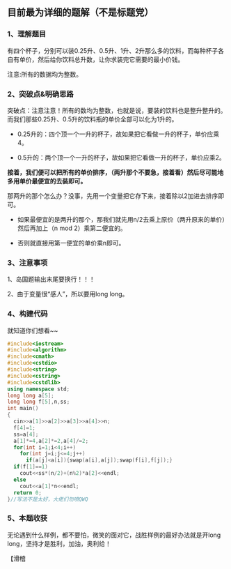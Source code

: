 ## 目前最为详细的题解（不是标题党）

### 1、理解题目

有四个杯子，分别可以装0.25升、0.5升、1升、2升那么多的饮料，而每种杯子各自有单价，然后给你饮料总升数，让你求装完它需要的最小价钱。

注意:所有的数据均为整数。

### 2、突破点&明确思路

突破点：注意注意！所有的数均为整数，也就是说，要装的饮料也是整升整升的。而我们那些0.25升、0.5升的饮料瓶的单价全部可以化为1升的。

- 0.25升的：四个顶一个一升的杯子，故如果把它看做一升的杯子，单价应乘4。

- 0.5升的：两个顶一个一升的杯子，故如果把它看做一升的杯子，单价应乘2。

**接着，我们便可以把所有的单价排序，（两升那个不要急，接着看）然后尽可能地多用单价最便宜的去装即可。**

那两升的那个怎么办？没事，先用一个变量把它存下来，接着除以2加进去排序即可。

- 如果最便宜的是两升的那个，那我们就先用n/2去乘上原价（两升原来的单价）然后再加上（n mod 2）乘第二便宜的。

- 否则就直接用第一便宜的单价乘n即可。

### 3、注意事项

1、岛国题输出末尾要换行！！！

2、由于变量很“感人”，所以要用long long。

### 4、构建代码

就知道你们想看~~

```cpp
#include<iostream>
#include<algorithm>
#include<cmath>
#include<cstdio>
#include<string>
#include<cstring>
#include<cstdlib>
using namespace std;
long long a[5];
long long f[5],n,ss;
int main()
{
  cin>>a[1]>>a[2]>>a[3]>>a[4]>>n;
  f[4]=1;
  ss=a[4];
  a[1]*=4,a[2]*=2,a[4]/=2;
  for(int i=1;i<4;i++)
    for(int j=i;j<=4;j++)
      if(a[j]<a[i]){swap(a[i],a[j]);swap(f[i],f[j]);}
  if(f[1]==1)
    cout<<ss*(n/2)+(n%2)*a[2]<<endl;
  else
    cout<<a[1]*n<<endl;
  return 0;
}//写法不是太好，大佬们勿喷QWQ

```

### 5、本题收获

无论遇到什么样例，都不要怕，微笑的面对它，战胜样例的最好办法就是开long long，坚持才是胜利，加油，奥利给！

【滑稽